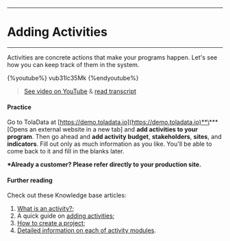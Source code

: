 ****
# Adding Activities
---

Activities are concrete actions that make your programs happen. Let's see how you can keep track of them in the system.

{%youtube%} vub31lc35Mk {%endyoutube%}  
> [See video on YouTube](https://www.youtube.com/embed/vub31lc35Mk?rel=0) & [read transcript](https://docs.google.com/document/d/1DCaeMviBwSO5hGSfeh6Y9McPI6D1dzxJyDs5kKa4wug/edit#heading=h.zexkmlu322pr) 

#### Practice

Go to TolaData at [https://demo.toladata.io](https://demo.toladata.io)**\*** \[Opens an external website in a new tab\] and **add activities to your program**. Then go ahead and **add activity budget**, **stakeholders**, **sites**, and **indicators**. Fill out only as much information as you like. You'll be able to come back to it and fill in the blanks later.

**\*Already a customer? Please refer directly to your production site.**

#### Further reading

Check out these Knowledge base articles: 

1. [What is an activity?](https://help.toladata.com/en/7-activities/what-is-an-activity.html);
2. A quick guide on [adding activities](https://help.toladata.com/en/7-activities/add-activity.html);
3. [How to create a project](https://help.toladata.com/en/7-activities/promoting-an-activity-to-a-project.html);
4. [Detailed information on each of activity modules](https://help.toladata.com/en/7-activities/activity-modules.html).






